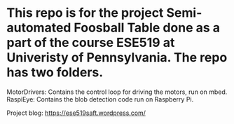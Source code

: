 # This repo is for the project Semi-automated Foosball Table done as a part of the course ESE519 at Univeristy of Pennsylvania. The repo has two folders.

MotorDrivers:   Contains the control loop for driving the motors, run on mbed.
RaspiEye:       Contains the blob detection code run on Raspberry Pi.

Project blog: https://ese519saft.wordpress.com/
